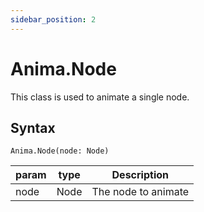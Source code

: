 ```yaml
---
sidebar_position: 2
---
```


# Anima.Node

This class is used to animate a single node.

## Syntax

```gdscript
Anima.Node(node: Node)
```

| param | type | Description |
|---|---|---|
| node | Node | The node to animate |